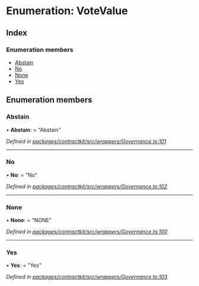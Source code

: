 # Enumeration: VoteValue

## Index

### Enumeration members

* [Abstain](_contractkit_src_wrappers_governance_.votevalue.md#abstain)
* [No](_contractkit_src_wrappers_governance_.votevalue.md#no)
* [None](_contractkit_src_wrappers_governance_.votevalue.md#none)
* [Yes](_contractkit_src_wrappers_governance_.votevalue.md#yes)

## Enumeration members

###  Abstain

• **Abstain**: = "Abstain"

*Defined in [packages/contractkit/src/wrappers/Governance.ts:101](https://github.com/celo-org/celo-monorepo/blob/master/packages/contractkit/src/wrappers/Governance.ts#L101)*

___

###  No

• **No**: = "No"

*Defined in [packages/contractkit/src/wrappers/Governance.ts:102](https://github.com/celo-org/celo-monorepo/blob/master/packages/contractkit/src/wrappers/Governance.ts#L102)*

___

###  None

• **None**: = "NONE"

*Defined in [packages/contractkit/src/wrappers/Governance.ts:100](https://github.com/celo-org/celo-monorepo/blob/master/packages/contractkit/src/wrappers/Governance.ts#L100)*

___

###  Yes

• **Yes**: = "Yes"

*Defined in [packages/contractkit/src/wrappers/Governance.ts:103](https://github.com/celo-org/celo-monorepo/blob/master/packages/contractkit/src/wrappers/Governance.ts#L103)*
